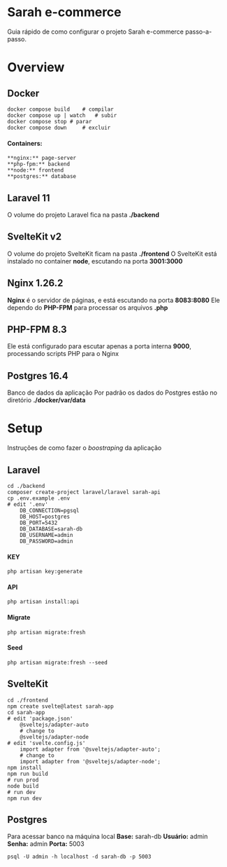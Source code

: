 # Sarah e-commerce

Guia rápido de como configurar o projeto Sarah e-commerce passo-a-passo.

# Overview

## Docker

    docker compose build 	# compilar
    docker compose up | watch	# subir
	docker compose stop	# parar
	docker compose down 	# excluir

#### Containers:
	**nginx:** page-server
	**php-fpm:** backend
	**node:** frontend
	**postgres:** database
	
## Laravel 11
  O volume do projeto Laravel fica na pasta **./backend**

## SvelteKit v2
  O volume do projeto SvelteKit ficam na pasta **./frontend**
O SvelteKit está instalado no container **node**, escutando na porta **3001:3000**

## Nginx 1.26.2
**Nginx** é o servidor de páginas, e está escutando na porta **8083:8080**
Ele dependo do **PHP-FPM** para processar os arquivos **.php**

## PHP-FPM 8.3
Ele está configurado para escutar apenas a porta interna **9000**, processando scripts PHP para o Nginx

## Postgres 16.4
Banco de dados da aplicação
Por padrão os dados do Postgres estão no diretório **./docker/var/data**

# Setup
Instruções de como fazer o *boostraping* da aplicação

## Laravel
	cd ./backend
    composer create-project laravel/laravel sarah-api
    cp .env.example .env
	# edit '.env'
		DB_CONNECTION=pgsql
		DB_HOST=postgres
		DB_PORT=5432
		DB_DATABASE=sarah-db
		DB_USERNAME=admin
		DB_PASSWORD=admin

#### KEY
	php artisan key:generate

#### API
	php artisan install:api

#### Migrate
	php artisan migrate:fresh

#### Seed
	php artisan migrate:fresh --seed

## SvelteKit

    cd ./frontend
    npm create svelte@latest sarah-app
    cd sarah-app
	# edit 'package.json'
		@sveltejs/adapter-auto
		# change to
		@sveltejs/adapter-node
	# edit 'svelte.config.js'
		import adapter from '@sveltejs/adapter-auto';
		# change to
		import adapter from '@sveltejs/adapter-node';
	npm install
	npm run build
	# run prod
	node build
 	# run dev
  	npm run dev

## Postgres
Para acessar banco na máquina local
	**Base:** sarah-db
	**Usuário:** admin
	**Senha:** admin
	**Porta:** 5003
	
    psql -U admin -h localhost -d sarah-db -p 5003
